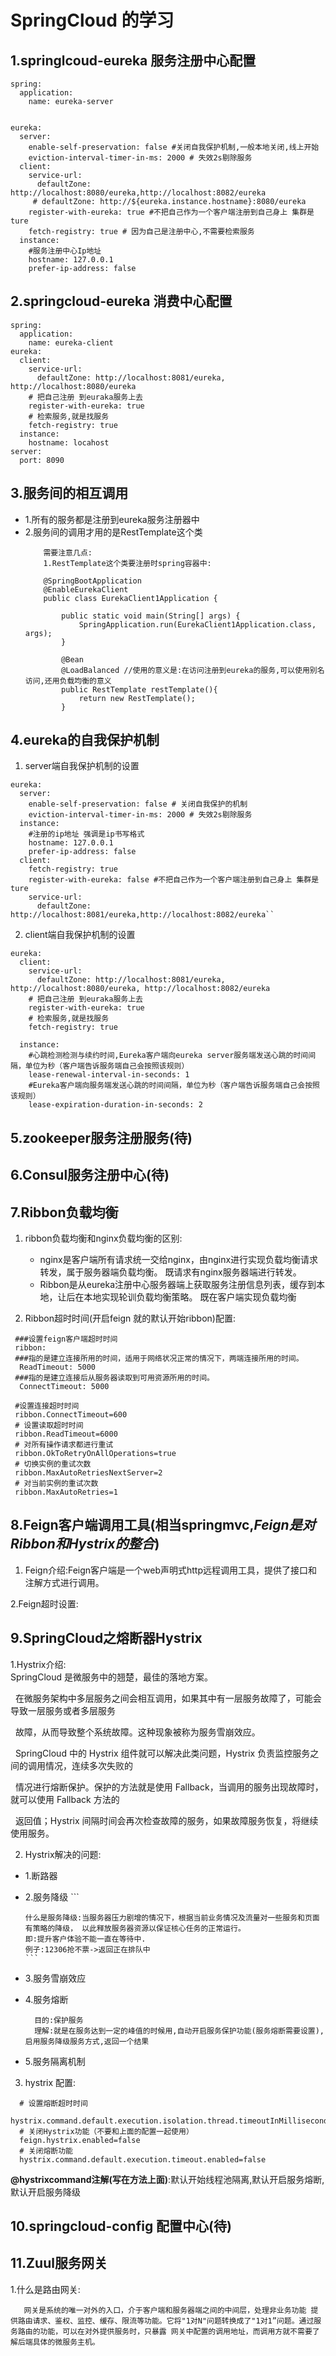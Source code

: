 # SpringCloud 的学习

## 1.springlcoud-eureka 服务注册中心配置

```
spring:
  application:
    name: eureka-server
    

eureka:
  server:
    enable-self-preservation: false #关闭自我保护机制,一般本地关闭,线上开始
    eviction-interval-timer-in-ms: 2000 # 失效2s剔除服务
  client:
    service-url:
      defaultZone: http://localhost:8080/eureka,http://localhost:8082/eureka
     # defaultZone: http://${eureka.instance.hostname}:8080/eureka
    register-with-eureka: true #不把自己作为一个客户端注册到自己身上 集群是ture
    fetch-registry: true # 因为自己是注册中心,不需要检索服务
  instance:
    #服务注册中心Ip地址
    hostname: 127.0.0.1
    prefer-ip-address: false
```

## 2.springcloud-eureka 消费中心配置

```
spring:
  application:
    name: eureka-client
eureka:
  client:
    service-url:
      defaultZone: http://localhost:8081/eureka, http://localhost:8080/eureka
    # 把自己注册 到euraka服务上去
    register-with-eureka: true
    # 检索服务,就是找服务
    fetch-registry: true
  instance:
    hostname: locahost
server:
  port: 8090
```
## 3.服务间的相互调用
* 1.所有的服务都是注册到eureka服务注册器中
* 2.服务间的调用才用的是RestTemplate这个类
    ```
        需要注意几点:
        1.RestTemplate这个类要注册时spring容器中:
        
        @SpringBootApplication
        @EnableEurekaClient
        public class EurekaClient1Application {

            public static void main(String[] args) {
                SpringApplication.run(EurekaClient1Application.class, args);
            }

            @Bean
            @LoadBalanced //使用的意义是:在访问注册到eureka的服务,可以使用别名访问,还用负载均衡的意义
            public RestTemplate restTemplate(){
                return new RestTemplate();
            }
    ```
## 4.eureka的自我保护机制

1. server端自我保护机制的设置
```
eureka:
  server:
    enable-self-preservation: false # 关闭自我保护的机制
    eviction-interval-timer-in-ms: 2000 # 失效2s剔除服务
  instance:
    #注册的ip地址 强调是ip书写格式
    hostname: 127.0.0.1
    prefer-ip-address: false
  client:
    fetch-registry: true
    register-with-eureka: false #不把自己作为一个客户端注册到自己身上 集群是ture
    service-url:
      defaultZone: http://localhost:8081/eureka,http://localhost:8082/eureka``

```
2. client端自我保护机制的设置

```
eureka:
  client:
    service-url:
      defaultZone: http://localhost:8081/eureka, http://localhost:8080/eureka, http://localhost:8082/eureka
    # 把自己注册 到euraka服务上去
    register-with-eureka: true
    # 检索服务,就是找服务
    fetch-registry: true

  instance:
    #心跳检测检测与续约时间,Eureka客户端向eureka server服务端发送心跳的时间间隔，单位为秒（客户端告诉服务端自己会按照该规则）
    lease-renewal-interval-in-seconds: 1
    #Eureka客户端向服务端发送心跳的时间间隔，单位为秒（客户端告诉服务端自己会按照该规则）
    lease-expiration-duration-in-seconds: 2
```

## 5.zookeeper服务注册服务(待)

## 6.Consul服务注册中心(待)

## 7.Ribbon负载均衡

1. ribbon负载均衡和nginx负载均衡的区别:
   * nginx是客户端所有请求统一交给nginx，由nginx进行实现负载均衡请求转发，属于服务器端负载均衡。
 既请求有nginx服务器端进行转发。
   * Ribbon是从eureka注册中心服务器端上获取服务注册信息列表，缓存到本地，让后在本地实现轮训负载均衡策略。
 既在客户端实现负载均衡
 
 2. Ribbon超时时间(开启feign 就的默认开始ribbon)配置:
 ```
  ###设置feign客户端超时时间
  ribbon:
  ###指的是建立连接所用的时间，适用于网络状况正常的情况下，两端连接所用的时间。
   ReadTimeout: 5000
  ###指的是建立连接后从服务器读取到可用资源所用的时间。 
   ConnectTimeout: 5000
   
  #设置连接超时时间
  ribbon.ConnectTimeout=600
  # 设置读取超时时间
  ribbon.ReadTimeout=6000
  # 对所有操作请求都进行重试
  ribbon.OkToRetryOnAllOperations=true
  # 切换实例的重试次数
  ribbon.MaxAutoRetriesNextServer=2
  # 对当前实例的重试次数
  ribbon.MaxAutoRetries=1

 ```

## 8.Feign客户端调用工具(相当springmvc,***Feign是对Ribbon和Hystrix的整合***)

1. Feign介绍:Feign客户端是一个web声明式http远程调用工具，提供了接口和注解方式进行调用。

2.Feign超时设置:
   

## 9.SpringCloud之熔断器Hystrix

1.Hystrix介绍:</br>
  SpringCloud 是微服务中的翘楚，最佳的落地方案。

  在微服务架构中多层服务之间会相互调用，如果其中有一层服务故障了，可能会导致一层服务或者多层服务

  故障，从而导致整个系统故障。这种现象被称为服务雪崩效应。

  SpringCloud 中的 Hystrix 组件就可以解决此类问题，Hystrix 负责监控服务之间的调用情况，连续多次失败的

  情况进行熔断保护。保护的方法就是使用 Fallback，当调用的服务出现故障时，就可以使用 Fallback 方法的

  返回值；Hystrix 间隔时间会再次检查故障的服务，如果故障服务恢复，将继续使用服务。
  
 2. Hystrix解决的问题:
  * 1.断路器
  * 2.服务降级
        ```
        
        什么是服务降级:当服务器压力剧增的情况下，根据当前业务情况及流量对一些服务和页面有策略的降级， 以此释放服务器资源以保证核心任务的正常运行。
        即:提升客户体验不能一直在等待中.
        例子:12306抢不票->返回正在排队中
        ```
  * 3.服务雪崩效应
  * 4.服务熔断
    ```
      目的:保护服务
      理解:就是在服务达到一定的峰值的时候用,自动开启服务保护功能(服务熔断需要设置),启用服务降级服务方式,返回一个结果
    ```
  * 5.服务隔离机制
  
  3. hystrix 配置:
  ```
    # 设置熔断超时时间
    hystrix.command.default.execution.isolation.thread.timeoutInMilliseconds=10000
    # 关闭Hystrix功能（不要和上面的配置一起使用）
    feign.hystrix.enabled=false
    # 关闭熔断功能
    hystrix.command.default.execution.timeout.enabled=false
  ```
  **@hystrixcommand注解(写在方法上面)**:默认开始线程池隔离,默认开启服务熔断,默认开启服务降级
  
  ## 10.springcloud-config 配置中心(待)
  
  ## 11.Zuul服务网关
 
 1.什么是路由网关:
       
       网关是系统的唯一对外的入口，介于客户端和服务器端之间的中间层，处理非业务功能 提供路由请求、鉴权、监控、缓存、限流等功能。它将"1对N"问题转换成了"1对1”问题。通过服务路由的功能，可以在对外提供服务时，只暴露 网关中配置的调用地址，而调用方就不需要了解后端具体的微服务主机。
